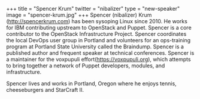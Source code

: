 +++
title = "Spencer Krum"
twitter = "nibalizer"
type = "new-speaker"
image = "spencer-krum.jpg"
+++
Spencer (nibalizer) Krum (http://spencerkrum.com) has been sysoping Linux since 2010. He works for IBM contributing upstream to OpenStack and Puppet. Spencer is a core contributor to the OpenStack Infrastructure Project. Spencer coordinates the local DevOps user group in Portland and volunteers for an ops-training program at Portland State University called the Braindump. Spencer is a published author and frequent speaker at technical conferences. Spencer is a maintainer for the voxpupuli effort(https://voxpupuli.org), which attempts to bring together a network of Puppet developers, modules, and infrastructure.

Spencer lives and works in Portland, Oregon where he enjoys tennis, cheeseburgers and StarCraft II.